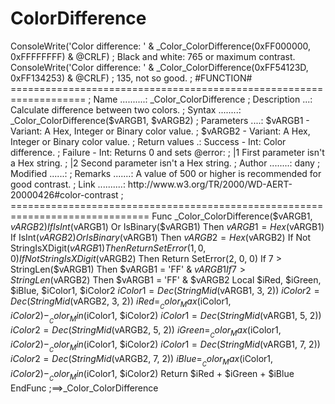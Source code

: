 # ColorDifference
ConsoleWrite('Color difference: ' &amp; _Color_ColorDifference(0xFF000000, 0xFFFFFFFF) &amp; @CRLF) ; Black and white: 765 or maximum contrast. ConsoleWrite('Color difference: ' &amp; _Color_ColorDifference(0xFF54123D, 0xFF134253) &amp; @CRLF) ; 135, not so good.  ; #FUNCTION# =================================================================== ; Name ..........: _Color_ColorDifference ; Description ...: Calculate difference between two colors. ; Syntax ........: _Color_ColorDifference($vARGB1, $vARGB2) ; Parameters ....: $vARGB1 - Variant: A Hex, Integer or Binary color value. ;                  $vARGB2 - Variant: A Hex, Integer or Binary color value. ; Return values .: Success - Int: Color difference. ;                  Failure - Int: Returns 0 and sets @error: ;                  |1 First parameter isn't a Hex string. ;                  |2 Second parameter isn't a Hex string. ; Author ........: dany ; Modified ......: ; Remarks .......: A value of 500 or higher is recommended for good contrast. ; Link ..........: http://www.w3.org/TR/2000/WD-AERT-20000426#color-contrast ; ============================================================================== Func _Color_ColorDifference($vARGB1, $vARGB2)     If IsInt($vARGB1) Or IsBinary($vARGB1) Then $vARGB1 = Hex($vARGB1)     If IsInt($vARGB2) Or IsBinary($vARGB1) Then $vARGB2 = Hex($vARGB2)     If Not StringIsXDigit($vARGB1) Then Return SetError(1, 0, 0)     If Not StringIsXDigit($vARGB2) Then Return SetError(2, 0, 0)     If 7 > StringLen($vARGB1) Then $vARGB1 = 'FF' &amp; $vARGB1     If 7 > StringLen($vARGB2) Then $vARGB1 = 'FF' &amp; $vARGB2     Local $iRed, $iGreen, $iBlue, $iColor1, $iColor2     $iColor1 = Dec(StringMid($vARGB1, 3, 2))     $iColor2 = Dec(StringMid($vARGB2, 3, 2))     $iRed = __Color_Max($iColor1, $iColor2) - __Color_Min($iColor1, $iColor2)     $iColor1 = Dec(StringMid($vARGB1, 5, 2))     $iColor2 = Dec(StringMid($vARGB2, 5, 2))     $iGreen = __Color_Max($iColor1, $iColor2) - __Color_Min($iColor1, $iColor2)     $iColor1 = Dec(StringMid($vARGB1, 7, 2))     $iColor2 = Dec(StringMid($vARGB2, 7, 2))     $iBlue = __Color_Max($iColor1, $iColor2) - __Color_Min($iColor1, $iColor2)     Return $iRed + $iGreen + $iBlue EndFunc   ;==>_Color_ColorDifference
